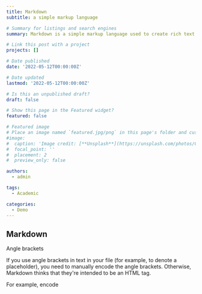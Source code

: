 ```yaml
---
title: Markdown
subtitle: a simple markup language

# Summary for listings and search engines
summary: Markdown is a simple markup language used to create rich text (e.g. HTML) with a plain text editor. It lets you add basic formatting to your text, using symbols known and accessible on all keyboards. Font size, colour, and other, more advanced options are not available with Markdown.

# Link this post with a project
projects: []

# Date published
date: '2022-05-12T00:00:00Z'

# Date updated
lastmod: '2022-05-12T00:00:00Z'

# Is this an unpublished draft?
draft: false

# Show this page in the Featured widget?
featured: false

# Featured image
# Place an image named `featured.jpg/png` in this page's folder and customize its options here.
#image:
#  caption: 'Image credit: [**Unsplash**](https://unsplash.com/photos/CpkOjOcXdUY)'
#  focal_point: ''
#  placement: 2
#  preview_only: false

authors:
  - admin

tags:
  - Academic

categories:
  - Demo
---
```


## Markdown

Angle brackets

If you use angle brackets in text in your file (for example, to denote a placeholder), you need to manually encode the angle brackets. Otherwise, Markdown thinks that they're intended to be an HTML tag.

For example, encode <script name> as &lt;script name&gt; or \<script name>.

Angle brackets don't have to be escaped in text formatted as inline code or in code blocks.
Apostrophes and quotation marks

If you copy from Word into a Markdown editor, the text might contain "smart" (curly) apostrophes or quotation marks. These need to be encoded or changed to basic apostrophes or quotation marks. Otherwise, you end up with things like this when the file is published: Itâ€™s

Here are the encodings for the "smart" versions of these punctuation marks:

    Left (opening) quotation mark: &#8220;
    Right (closing) quotation mark: &#8221;
    Right (closing) single quotation mark or apostrophe: &#8217;
    Left (opening) single quotation mark (rarely used): &#8216;

Tip

To avoid "smart" characters in your Markdown files, rely on the Docs Authoring Pack's smart quote replacement feature. For more information, see smart quote replacement.
Blockquotes

Blockquotes are created using the > character:
Markdown

> This is a blockquote. It is usually rendered indented and with a different background color.

The preceding example renders as follows:

    This is a blockquote. It is usually rendered indented and with a different background color.

Bold and italic text

To format text as bold, enclose it in two asterisks:
Markdown

This text is **bold**.

To format text as italic, enclose it in a single asterisk:
Markdown

This text is *italic*.

To format text as both bold and italic, enclose it in three asterisks:
Markdown

This text is both ***bold and italic***.

For guidance on when to use bold and italic text, see text formatting guidelines.
Code snippets

Docs Markdown supports the placement of code snippets both inline in a sentence and as a separate "fenced" block between sentences. For more information, see How to add code to docs.
Columns

The columns Markdown extension gives Docs authors the ability to add column-based content layouts that are more flexible and powerful than basic Markdown tables, which are only suited for true tabular data. You can add up to four columns, and use the optional span attribute to merge two or more columns.

While the columns extension still works, we no longer recommend it for creating custom layouts. We've found that many custom column layouts have accessibility issues or otherwise violate Docs style guidelines. Don't create custom layouts. Use standard Docs features.

The syntax for columns is as follows:
Markdown

:::row:::
   :::column span="":::
      Content...
   :::column-end:::
   :::column span="":::
      More content...
   :::column-end:::
:::row-end:::

Columns should only contain basic Markdown, including images. Headings, tables, tabs, and other complex structures shouldn't be included. A row can't have any content outside of column.

For example, the following Markdown creates one column that spans two column widths, and one standard (no span) column:
Markdown

:::row:::
   :::column span="2":::
      **This is a 2-span column with lots of text.**

      Lorem ipsum dolor sit amet, consectetur adipiscing elit. Donec vestibulum mollis nunc
      ornare commodo. Nullam ac metus imperdiet, rutrum justo vel, vulputate leo. Donec
      rutrum non eros eget consectetur.
   :::column-end:::
   :::column span="":::
      **This is a single-span column with an image in it.**

      ![Doc.U.Ment](media/markdown-reference/document.png)
   :::column-end:::
:::row-end:::

This renders as follows:

This is a 2-span column with lots of text.

Lorem ipsum dolor sit amet, consectetur adipiscing elit. Donec vestibulum mollis nunc ornare commodo. Nullam ac metus imperdiet, rutrum justo vel, vulputate leo. Donec rutrum non eros eget consectetur.

Comments

Docs supports HTML comments if you must comment out sections of your article:

<!--- Here's my comment --->

Warning

Do not put private or sensitive information in HTML comments. Docs carries HTML comments through to the published HTML that goes public. While HTML comments are invisible to the reader's eye, they are exposed in the HTML underneath.
Headings

Docs supports six levels of Markdown headings:
Markdown

# This is a first level heading (H1)

## This is a second level heading (H2)

...

###### This is a sixth level heading (H6)

    There must be a space between the last # and heading text.
    Each Markdown file must have one and only one H1 heading.
    The H1 heading must be the first content in the file after the YML metadata block.
    H2 headings automatically appear in the right-hand navigating menu of the published file. Lower-level headings don't appear, so use H2s strategically to help readers navigate your content.
    HTML headings, such as <h1>, aren't recommended, and in some cases will cause build warnings.
    You can link to individual headings in a file via bookmark links.

HTML

Although Markdown supports inline HTML, HTML isn't recommended for publishing to Docs, and except for a limited list of values will cause build errors or warnings.
Images

The following file types are supported by default for images:

    .jpg
    .png

To support other image types, such as .gif, you must add them as resources in docfx.json:
Markdown

"resource": [
  {
    "files" : [
      "**/*.png",
      "**/*.jpg,
      "**/*.gif"
    ],

Standard conceptual images (default Markdown)

The basic Markdown syntax to embed an image is:
Markdown

![<alt text>](<folderPath>)

Example:
![alt text for image](../images/Introduction.png)

Where <alt text> is a brief description of the image and <folder path> is a relative path to the image. Alternate text is required for screen readers for the visually impaired. It's also useful if there's a site bug where the image can't render.

Underscores in alt text aren't rendered properly unless you escape them by prefixing them with a backslash (\_). However, don't copy file names for use as alt text. For example, instead of this:
Markdown

![ADextension_2FA_Configure_Step4](./media/bogusfilename/ADextension_2FA_Configure_Step4.PNG)

Write this:
Markdown

![Active Directory extension for two-factor authentication, step 4: Configure](./media/bogusfilename/ADextension_2FA_Configure_Step4.PNG)

Standard conceptual images (Docs Markdown)

The Docs custom :::image::: extension supports standard images, complex images, and icons.

For standard images, the older Markdown syntax will still work, but the new extension is recommended because it supports more powerful functionality, such as specifying a localization scope that's different from the parent topic. Other advanced functionality, such as selecting from the shared image gallery instead of specifying a local image, will be available in the future. The new syntax is as follows:
Markdown

:::image type="content" source="<folderPath>" alt-text="<alt text>":::

If type="content" (the default), both source and alt-text are required.
Complex images with long descriptions

You can also use this extension to add an image with a long description that is read by screen readers but not rendered visually on the published page. Long descriptions are an accessibility requirement for complex images, such as graphs. The syntax is the following:
Markdown

:::image type="complex" source="<folderPath>" alt-text="<alt text>":::
   <long description here>
:::image-end:::

If type="complex", source, alt-text, a long description, and the :::image-end::: tag are all required.

When your changes are in preview or published, you can check whether the long description exists by right-clicking on the image and selecting Inspect (when using Microsoft Edge browser, although other browsers have similar features). This action brings you to the image source in the HTML code, underneath which you'll find a visually-hidden class. Expand the dropdown on this class, and you'll find your long description.

Automatic borders

The :::image::: extension also supports the border property, which automatically adds a 1-pixel gray border around your image. The border property is true by default for content and complex images, so you'll get the border automatically unless you explicitly add the property with a value of false. The border property is false by default for icon images.

The border property is the recommended way to add a border. Don't create your own borders manually.
Specifying loc-scope

Sometimes the localization scope for an image is different from that of the article or module that contains it. This can cause a bad global experience: for example, if a screenshot of a product is accidentally localized into a language the product isn't available in. To prevent this, you can specify the optional loc-scope attribute in images of types content and complex, and is required for screenshots that show a product with a different localization scope than the article or module that contains it.
Icons

The image extension supports icons, which are decorative images and should not have alt text. The syntax for icons is:
Markdown

:::image type="icon" source="<folderPath>":::

If type="icon", source should be specified but alt-text shouldn't be.

The border property is false by default for icons. If your decorative image requires the standard image border, explicitly add border="true" to the :::image::: tag.
Included Markdown files

Where markdown files need to be repeated in multiple articles, you can use an include file. The includes feature instructs Docs to replace the reference with the contents of the include file at build time. You can use includes in the following ways:

    Inline: Reuse a common text snippet inline with within a sentence.
    Block: Reuse an entire Markdown file as a block, nested within a section of an article.

An inline or block include file is a Markdown (.md) file. It can contain any valid Markdown. Include files are typically located in a common includes subdirectory, in the root of the repository. When the article is published, the included file is seamlessly integrated into it.
Includes syntax

Block include is on its own line:
Markdown

[!INCLUDE [<title>](<filepath>)]

Inline include is within a line:
Markdown

Text before [!INCLUDE [<title>](<filepath>)] and after.

Where <title> is the name of the file and <filepath> is the relative path to the file. INCLUDE must be capitalized and there must be a space before the <title>.

Here are requirements and considerations for include files:

    Use block includes for significant amounts of content--a paragraph or two, a shared procedure, or a shared section. Don't use them for anything smaller than a sentence.
    Includes won't be rendered in the GitHub-rendered view of your article because they rely on Docs extensions. They'll be rendered only after publication.
    Write all the text in an include file in complete sentences or phrases that don't depend on preceding or following text in the article that references the include. Ignoring this guidance creates an untranslatable string in the article.
    Don't embed include files within other include files.
    /Includes folders are excluded from build. Therefore, images stored in /includes folders and referenced in included files won't be displayed in published content. Store images in a /media folder outside the /includes folder.
    As with regular articles, don't share media between include files. Use a separate file with a unique name for each include and article. Store the media file in the media folder that's associated with the include.
    Don't use an include as the only content of an article. Includes are meant to be supplemental to the content in the rest of the article.

Indentation

In Markdown, spaces before the first character of a line determine the line's alignment relative to the preceding lines. Indentation especially influences numbered and bulleted lists to render multiple levels of nesting in a hierarchical or outline format.

To indent text to align with a preceding paragraph or an item in a numbered or bulleted list, use spaces.

The following two examples show how indented paragraphs render based on their relationship to other paragraphs.

1. This is a numbered list example (one space after the period before the letter T).
   This sentence is indented three spaces.
   This code block is indented three spaces.
   
- This is a bulleted list example (one space after the bullet before the letter T).
  This sentence is indented two spaces.
  > [!TIP]
  > This tip is indented two spaces.
  - This is a second-level bullet (indented two spaces, with one space after the bullet before the letter T).
    This sentence is indented four spaces.
    > This quote block is indented four spaces.

The example above renders as:

    This is a numbered list example (one space after the period before the letter T).

    This sentence is indented three spaces.

    This code block is indented three spaces.

    This is a bulleted list example (one space after the bullet before the letter T).

    This sentence is indented two spaces.

    Tip

    This tip is indented two spaces.

        This is a second-level bullet (indented two spaces, with one space after the bullet before the letter T).

        This sentence is indented four spaces.

            This quote block is indented four spaces.

Links

For information on syntax for links, see Use links in documentation.
Lists (Numbered, Bulleted, Checklist)
Numbered list

To create a numbered list, you can use all 1s. The numbers are rendered in ascending order as a sequential list when published. For increased source readability, you can increment your lists manually.

Don't use letters in lists, including nested lists. They don't render correctly when published to Docs. Nested lists using numbers will render as lowercase letters when published. For example:
Markdown

1. This is
1. a parent numbered list
   1. and this is
   1. a nested numbered list
1. (fin)

This renders as follows:

    This is
    a parent numbered list
        and this is
        a nested numbered list
    (fin)

Bulleted list

To create a bulleted list, use - or * followed by a space at the beginning of each line:
Markdown

- This is
- a parent bulleted list
  - and this is
  - a nested bulleted list
- All done!

This renders as follows:

    This is
    a parent bulleted list
        and this is
        a nested bulleted list
    All done!

Whichever syntax you use, - or *, use it consistently within an article.
Checklist

Checklists are available for use on Docs via a custom Markdown extension:
Markdown

> [!div class="checklist"]
> * List item 1
> * List item 2
> * List item 3

This example renders on Docs like this:

    List item 1
    List item 2
    List item 3

Use checklists at the beginning or end of an article to summarize "What will you learn" or "What have you learned" content. Do not add random checklists throughout your articles.
Next step action

You can use a custom extension to add a next step action button to Docs pages.

The syntax is as follows:
markdown

> [!div class="nextstepaction"]
> [button text](link to topic)

For example:
Markdown

> [!div class="nextstepaction"]
> [Learn about adding code to articles](code-in-docs.md)

This renders as follows:

You can use any supported link in a next step action, including a Markdown link to another web page. In most cases, the next action link will be a relative link to another file in the same docset.
Non-localized strings

You can use the custom no-loc Markdown extension to identify strings of content that you would like the localization process to ignore.

All strings called out will be case-sensitive; that is, the string must match exactly to be ignored for localization.

To mark an individual string as non-localizable, use this syntax:
markdown

:::no-loc text="String":::

For example, in the following, only the single instance of Document will be ignored during the localization process:
Markdown

# Heading 1 of the Document

Markdown content within the :::no-loc text="Document":::.  The are multiple instances of Document, document, and documents.

Note

Use \ to escape special characters:
markdown

Lorem :::no-loc text="Find a \"Quotation\""::: Ipsum.

You can also use metadata in the YAML header to mark all instances of a string within the current Markdown file as non-localizable:
yml

author: cillroy
no-loc: [Global, Strings, to be, Ignored]

Note

The no-loc metadata is not supported as global metadata in docfx.json file. The localization pipeline doesn't read the docfx.json file, so the no-loc metadata must be added into each individual source file.

In the following example, both in the metadata title and the Markdown header the word Document will be ignored during the localization process.

In the metadata description and the Markdown main content the word document is localized, because it does not start with a capital D.
Markdown

---
title: Title of the Document
author: author-name
description: Description for the document
no-loc: [Title, Document]
---
# Heading 1 of the Document

Markdown content within the document.

Selectors

Selectors are UI elements that let the user switch between multiple flavors of the same article. They are used in some doc sets to address differences in implementation across technologies or platforms. Selectors are typically most applicable to our mobile platform content for developers.

Because the same selector Markdown goes in each article file that uses the selector, we recommend placing the selector for your article in an include file. Then you can reference that include file in all your article files that use the same selector.

There are two types of selectors: a single selector and a multi-selector.
Single selector
Markdown

> [!div class="op_single_selector"]
> - [Universal Windows](../articles/notification-hubs-windows-store-dotnet-get-started/)
> - [Windows Phone](../articles/notification-hubs-windows-phone-get-started/)
> - [iOS](../articles/notification-hubs-ios-get-started/)
> - [Android](../articles/notification-hubs-android-get-started/)
> - [Kindle](../articles/notification-hubs-kindle-get-started/)
> - [Baidu](../articles/notification-hubs-baidu-get-started/)
> - [Xamarin.iOS](../articles/partner-xamarin-notification-hubs-ios-get-started/)
> - [Xamarin.Android](../articles/partner-xamarin-notification-hubs-android-get-started/)

... will be rendered like this:
Multi-selector
Markdown

> [!div class="op_multi_selector" title1="Platform" title2="Backend"]
> - [(iOS | .NET)](./mobile-services-dotnet-backend-ios-get-started-push.md)
> - [(iOS | JavaScript)](./mobile-services-javascript-backend-ios-get-started-push.md)
> - [(Windows universal C# | .NET)](./mobile-services-dotnet-backend-windows-universal-dotnet-get-started-push.md)
> - [(Windows universal C# | Javascript)](./mobile-services-javascript-backend-windows-universal-dotnet-get-started-push.md)
> - [(Windows Phone | .NET)](./mobile-services-dotnet-backend-windows-phone-get-started-push.md)
> - [(Windows Phone | Javascript)](./mobile-services-javascript-backend-windows-phone-get-started-push.md)
> - [(Android | .NET)](./mobile-services-dotnet-backend-android-get-started-push.md)
> - [(Android | Javascript)](./mobile-services-javascript-backend-android-get-started-push.md)
> - [(Xamarin iOS | Javascript)](./partner-xamarin-mobile-services-ios-get-started-push.md)
> - [(Xamarin Android | Javascript)](./partner-xamarin-mobile-services-android-get-started-push.md)

... will be rendered like this:
Platform
Backend
Subscript and superscript

You should only use subscript or superscript when necessary for technical accuracy, such as when writing about mathematical formulas. Don't use them for non-standard styles, such as footnotes.

For both subscript and superscript, use HTML:
HTML

Hello <sub>This is subscript!</sub>

This renders as follows:

Hello This is subscript!
HTML

Goodbye <sup>This is superscript!</sup>

This renders as follows:

Goodbye This is superscript!
Tables

The simplest way to create a table in Markdown is to use pipes and lines. To create a standard table with a header, follow the first line with dashed line:
Markdown

|This is   |a simple   |table header|
|----------|-----------|------------|
|table     |data       |here        |
|it doesn't|actually   |have to line up nicely!|

This renders as follows:
This is 	a simple 	table header
table 	data 	here
it doesn't 	actually 	have to line up nicely!

You can align the columns by using colons:
Markdown

| Fun                  | With                 | Tables          |
| :------------------- | -------------------: |:---------------:|
| left-aligned column  | right-aligned column | centered column |
| $100                 | $100                 | $100            |
| $10                  | $10                  | $10             |
| $1                   | $1                   | $1              |

Line breaks within words in any table cell

Long words in a Markdown table might make the table expand to the right navigation and become unreadable. You can solve that by allowing Docs rendering to automatically insert line breaks within words when needed. Just wrap up the table with the custom class [!div class="mx-tdBreakAll"].

Here is a Markdown sample of a table with three rows that will be wrapped by a div with the class name mx-tdBreakAll.
Markdown

> [!div class="mx-tdBreakAll"]
> |Name|Syntax|Mandatory for silent installation?|Description|
> |-------------|----------|---------|---------|
> |Quiet|/quiet|Yes|Runs the installer, displaying no UI and no prompts.|
> |NoRestart|/norestart|No|Suppresses any attempts to restart. By default, the UI will prompt before restart.|
> |Help|/help|No|Provides help and quick reference. Displays the correct use of the setup command, including a list of all options and behaviors.|

It will be rendered like this:
Name 	Syntax 	Mandatory for silent installation? 	Description
Quiet 	/quiet 	Yes 	Runs the installer, displaying no UI and no prompts.
NoRestart 	/norestart 	No 	Suppresses any attempts to restart. By default, the UI will prompt before restart.
Help 	/help 	No 	Provides help and quick reference. Displays the correct use of the setup command, including a list of all options and behaviors.
Line breaks within words in second column table cells

You might want line breaks to be automatically inserted within words only in the second column of a table. To limit the breaks to the second column, apply the class mx-tdCol2BreakAll by using the div wrapper syntax as shown earlier.
Inconsistent column widths between tables

You may notice that the column widths of the tables in your articles look odd or inconsistent. This behavior occurs because the length of text within the cells determines the layout of the table. Unfortunately, there's no way to control how the tables render. This is a limitation of Markdown. Even though it would look nicer to have the width of table columns be consistent, this would have some disadvantages too:

    Interlacing HTML code with Markdown makes topics more complicated and discourages community contributions.
    A table that you make look good for a specific screen size may end up looking unreadable at different screen sizes as it preempts responsive rendering.

Data matrix tables

A data matrix table has both a header and a weighted first column, creating a matrix with an empty cell in the top left. Docs has custom Markdown for data matrix tables:
Markdown

|                  |Header 1 |Header 2|
|------------------|---------|--------|
|**First column A**|Cell 1A  |Cell 2A |
|**First column B**|Cell 1B  |Cell 2B |

The example renders as:
	Header 1 	Header 2
First column A 	Cell 1A 	Cell 2A
First column B 	Cell 1B 	Cell 2B

Every entry in the first column must be styled as bold (**bold**); otherwise the tables won't be accessible for screen readers or valid for Docs.

Tip

The Docs Authoring Pack for VS Code includes a function to convert a regular Markdown table into a data matrix table. Just select the table, right-click, and select Convert to data matrix table.
HTML Tables

HTML tables aren't recommended for Docs. They aren't human readable in the source - which is a key principle of Markdown.

Have a great time using Markdown!